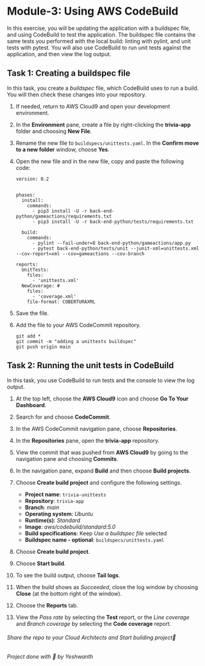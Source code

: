 <h1 id="exercise-using-aws-codebuild">Module-3: Using AWS CodeBuild</h1>
<p>In this exercise, you will be updating the application with a buildspec file, and using CodeBuild to test the application. The buildspec file contains the same tests you performed with the local build: linting with pylint, and unit tests with pytest. You will also use CodeBuild to run unit tests against the application, and then view the log output.</p>
<h2 id="task-1-creating-a-buildspec-file">Task 1: Creating a buildspec file</h2>
<p>In this task, you create a <em>buildspec</em> file, which CodeBuild uses to run a build. You will then check these changes into your repository.</p>
<ol type="1">
<li><p>If needed, return to AWS Cloud9 and open your development environment.</p></li>
<li><p>In the <strong>Environment</strong> pane, create a file by right-clicking the <strong>trivia-app</strong> folder and choosing <strong>New File</strong>.</p></li>
<li><p>Rename the new file to <code>buildspecs/unittests.yaml</code>. In the <strong>Confirm move to a new folder</strong> window, choose <strong>Yes</strong>.</p></li>
<li><p>Open the new file and in the new file, copy and paste the following code:</p>
<div class="sourceCode" id="cb1"><pre class="sourceCode yaml"><code class="sourceCode yaml"><span id="cb1-1"><a href="#cb1-1" aria-hidden="true" tabindex="-1"></a><span class="fu">version</span><span class="kw">:</span><span class="at"> </span><span class="fl">0.2</span></span>
<span id="cb1-2"><a href="#cb1-2" aria-hidden="true" tabindex="-1"></a></span>
<span id="cb1-3"><a href="#cb1-3" aria-hidden="true" tabindex="-1"></a></span>
<span id="cb1-4"><a href="#cb1-4" aria-hidden="true" tabindex="-1"></a><span class="fu">phases</span><span class="kw">:</span></span>
<span id="cb1-5"><a href="#cb1-5" aria-hidden="true" tabindex="-1"></a><span class="at">  </span><span class="fu">install</span><span class="kw">:</span></span>
<span id="cb1-6"><a href="#cb1-6" aria-hidden="true" tabindex="-1"></a><span class="at">    </span><span class="fu">commands</span><span class="kw">:</span></span>
<span id="cb1-7"><a href="#cb1-7" aria-hidden="true" tabindex="-1"></a><span class="at">      </span><span class="kw">-</span><span class="at"> pip3 install -U -r back-end-python/gameactions/requirements.txt</span></span>
<span id="cb1-8"><a href="#cb1-8" aria-hidden="true" tabindex="-1"></a><span class="at">      </span><span class="kw">-</span><span class="at"> pip3 install -U -r back-end-python/tests/requirements.txt</span></span>
<span id="cb1-9"><a href="#cb1-9" aria-hidden="true" tabindex="-1"></a></span>
<span id="cb1-10"><a href="#cb1-10" aria-hidden="true" tabindex="-1"></a><span class="at">  </span><span class="fu">build</span><span class="kw">:</span></span>
<span id="cb1-11"><a href="#cb1-11" aria-hidden="true" tabindex="-1"></a><span class="at">    </span><span class="fu">commands</span><span class="kw">:</span></span>
<span id="cb1-12"><a href="#cb1-12" aria-hidden="true" tabindex="-1"></a><span class="at">      </span><span class="kw">-</span><span class="at"> pylint --fail-under=8 back-end-python/gameactions/app.py</span></span>
<span id="cb1-13"><a href="#cb1-13" aria-hidden="true" tabindex="-1"></a><span class="at">      </span><span class="kw">-</span><span class="at"> pytest back-end-python/tests/unit --junit-xml=unittests.xml --cov-report=xml --cov=gameactions --cov-branch</span></span>
<span id="cb1-14"><a href="#cb1-14" aria-hidden="true" tabindex="-1"></a></span>
<span id="cb1-15"><a href="#cb1-15" aria-hidden="true" tabindex="-1"></a><span class="fu">reports</span><span class="kw">:</span></span>
<span id="cb1-16"><a href="#cb1-16" aria-hidden="true" tabindex="-1"></a><span class="at">  </span><span class="fu">UnitTests</span><span class="kw">:</span></span>
<span id="cb1-17"><a href="#cb1-17" aria-hidden="true" tabindex="-1"></a><span class="at">    </span><span class="fu">files</span><span class="kw">:</span></span>
<span id="cb1-18"><a href="#cb1-18" aria-hidden="true" tabindex="-1"></a><span class="at">      </span><span class="kw">-</span><span class="at"> </span><span class="st">&#39;unittests.xml&#39;</span></span>
<span id="cb1-19"><a href="#cb1-19" aria-hidden="true" tabindex="-1"></a><span class="at">  </span><span class="fu">NewCoverage</span><span class="kw">:</span><span class="co"> #</span></span>
<span id="cb1-20"><a href="#cb1-20" aria-hidden="true" tabindex="-1"></a><span class="at">    </span><span class="fu">files</span><span class="kw">:</span></span>
<span id="cb1-21"><a href="#cb1-21" aria-hidden="true" tabindex="-1"></a><span class="at">      </span><span class="kw">-</span><span class="at"> </span><span class="st">&#39;coverage.xml&#39;</span></span>
<span id="cb1-22"><a href="#cb1-22" aria-hidden="true" tabindex="-1"></a><span class="at">    </span><span class="fu">file-format</span><span class="kw">:</span><span class="at"> COBERTURAXML</span></span></code></pre></div></li>
<li><p>Save the file.</p></li>
<li><p>Add the file to your AWS CodeCommit repository.</p>
<div class="sourceCode" id="cb2"><pre class="sourceCode bash"><code class="sourceCode bash"><span id="cb2-1"><a href="#cb2-1" aria-hidden="true" tabindex="-1"></a><span class="fu">git</span> add <span class="pp">*</span></span>
<span id="cb2-2"><a href="#cb2-2" aria-hidden="true" tabindex="-1"></a><span class="fu">git</span> commit <span class="at">-m</span> <span class="st">&quot;adding a unittests buildspec&quot;</span></span>
<span id="cb2-3"><a href="#cb2-3" aria-hidden="true" tabindex="-1"></a><span class="fu">git</span> push origin main</span></code></pre></div></li>
</ol>
<h2 id="task-2-running-the-unit-tests-in-codebuild">Task 2: Running the unit tests in CodeBuild</h2>
<p>In this task, you use CodeBuild to run tests and the console to view the log output.</p>
<ol type="1">
<li><p>At the top left, choose the <strong>AWS Cloud9</strong> icon and choose <strong>Go To Your Dashboard</strong>.</p></li>
<li><p>Search for and choose <strong>CodeCommit</strong>.</p></li>
<li><p>In the AWS CodeCommit navigation pane, choose <strong>Repositories</strong>.</p></li>
<li><p>In the <strong>Repositories</strong> pane, open the <strong>trivia-app</strong> repository.</p></li>
<li><p>View the commit that was pushed from <strong>AWS Cloud9</strong> by going to the navigation pane and choosing <strong>Commits</strong>.</p></li>
<li><p>In the navigation pane, expand <strong>Build</strong> and then choose <strong>Build projects</strong>.</p></li>
<li><p>Choose <strong>Create build project</strong> and configure the following settings.</p>
<ul>
<li><strong>Project name</strong>: <code>trivia-unittests</code></li>
<li><strong>Repository</strong>: <code>trivia-app</code></li>
<li><strong>Branch</strong>: <em>main</em></li>
<li><strong>Operating system</strong>: <em>Ubuntu</em></li>
<li><strong>Runtime(s)</strong>: <em>Standard</em></li>
<li><strong>Image</strong>: <em>aws/codebuild/standard:5.0</em></li>
<li><strong>Build specifications</strong>: Keep <em>Use a buildspec file</em> selected</li>
<li><strong>Buildspec name - optional</strong>: <code>buildspecs/unittests.yaml</code></li>
</ul></li>
<li><p>Choose <strong>Create build project</strong>.</p></li>
<li><p>Choose <strong>Start build</strong>.</p></li>
<li><p>To see the build output, choose <strong>Tail logs</strong>.</p></li>
<li><p>When the build shows as <em>Succeeded</em>, close the log window by choosing <strong>Close</strong> (at the bottom right of the window).</p></li>
<li><p>Choose the <strong>Reports</strong> tab.</p></li>
<li><p>View the <em>Pass rate</em> by selecting the <strong>Test</strong> report, or the <em>Line coverage</em> and <em>Branch coverage</em> by selecting the <strong>Code coverage</strong> report.</p></li>
</ol>
<h6>Share the repo to your Cloud Architects and Start building project🚀</h6>
<h6>Project done with 💓 by <em>Yeshwanth</em></h6>
